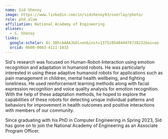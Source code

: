 ```yaml
---
name: Sid Shenoy
image: https://www.linkedin.com/in/sidshenoy93/overlay/photo/
role: phd_alum
affiliation: National Academy of Engineering
aliases:
  - S. Shenoy
links:
  google-scholar: 6i_1BhcAAAAJ&hl=en&inst=13751854044476728232&oi=ao
  orcid: 0000-0003-4111-1033
---
```


Sid's research was focused on Human-Robot-Interaction using emotion recognition and adaptation in humanoid robots. He was particularly interested in using these adaptive humanoid robots for applications such as pain management in children, mental health wellbeing, and fighting loneliness. He used reinforcement learning methods along with facial expression recognition and voice quality analysis for emotion recognition. With the help of these adaptation methods, he hoped to explore the capabilities of these robots for detecting unique individual patterns and behaviors for improvement in health outcomes and positive interactions with members of our community. 

Since graduating with his PhD in Computer Engineering in Spring 2023, Sid has gone on to join the National Academy of Engineering as an Associate Program Officer. 
